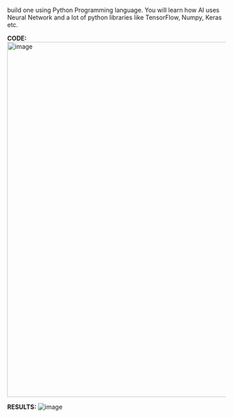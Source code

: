 build one using Python Programming language. You will learn how AI uses Neural Network and a lot of python libraries like TensorFlow, Numpy, Keras etc.

**CODE:**
<img width="817" alt="image" src="https://github.com/user-attachments/assets/c9566ffe-c94f-4030-bc4f-dc459a5f1571">

**RESULTS:**
![image](https://github.com/user-attachments/assets/4156869a-86f2-4e46-8a99-f19b44ee7f80)


